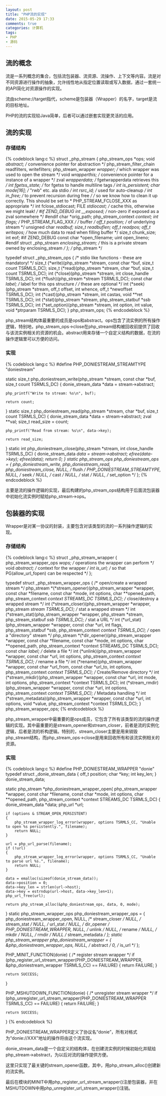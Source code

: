 ```yaml
---
layout: post
title: "PHP流的实现"
date: 2015-05-29 17:33
comments: true
categories: 计算机
tags:
- PHP
- 源码
---
```


## 流的概念

流是一系列概念的集合，包括流包装器、流资源、流操作、上下文等内容。流是对不同资源进行操作的抽象，允许线性地从指定位置读取或写入数据，通过一套统一的API简化对资源操作的实现。

流由scheme://target指代，scheme是包装器（Wrapper）的名字，target是流的目标地址。

PHP的流的实现较Java简单，后者可以通过嵌套实现更灵活的应用。

## 流的实现

### 存储结构

{% codeblock lang:c %}
struct _php_stream  {
	php_stream_ops *ops;
	void *abstract;			/* convenience pointer for abstraction */
	php_stream_filter_chain readfilters, writefilters;
	php_stream_wrapper *wrapper; /* which wrapper was used to open the stream */
	void *wrapperthis;		/* convenience pointer for a instance of a wrapper */
	zval *wrapperdata;		/* fgetwrapperdata retrieves this */
	int fgetss_state;		/* for fgetss to handle multiline tags */
	int is_persistent;
	char mode[16];			/* "rwb" etc. ala stdio */
	int rsrc_id;			/* used for auto-cleanup */
	int in_free;			/* to prevent recursion during free */
	/* so we know how to clean it up correctly.  This should be set to
	 * PHP_STREAM_FCLOSE_XXX as appropriate */
	int fclose_stdiocast;
	FILE *stdiocast;    /* cache this, otherwise we might leak! */
#if ZEND_DEBUG
	int __exposed;	/* non-zero if exposed as a zval somewhere */
#endif
	char *orig_path;
	php_stream_context *context;
	int flags;	/* PHP_STREAM_FLAG_XXX */
	/* buffer */
	off_t position; /* of underlying stream */
	unsigned char *readbuf;
	size_t readbuflen;
	off_t readpos;
	off_t writepos;
	/* how much data to read when filling buffer */
	size_t chunk_size;
	int eof;
#if ZEND_DEBUG
	const char *open_filename;
	uint open_lineno;
#endif
	struct _php_stream *enclosing_stream; /* this is a private stream owned by enclosing_stream */
}; /* php_stream */

typedef struct _php_stream_ops  {
	/* stdio like functions - these are mandatory! */
	size_t (*write)(php_stream *stream, const char *buf, size_t count TSRMLS_DC);
	size_t (*read)(php_stream *stream, char *buf, size_t count TSRMLS_DC);
	int    (*close)(php_stream *stream, int close_handle TSRMLS_DC);
	int    (*flush)(php_stream *stream TSRMLS_DC);
	const char *label; /* label for this ops structure */
	/* these are optional */
	int (*seek)(php_stream *stream, off_t offset, int whence, off_t *newoffset TSRMLS_DC);
	int (*cast)(php_stream *stream, int castas, void **ret TSRMLS_DC);
	int (*stat)(php_stream *stream, php_stream_statbuf *ssb TSRMLS_DC);
	int (*set_option)(php_stream *stream, int option, int value, void *ptrparam TSRMLS_DC);
} php_stream_ops;
{% endcodeblock %}

php_stream结构体最重要的成员是ops和abstract。ops包含了流实例的所有操作逻辑，特别地，php_stream_ops->close在php_stream结构被回收前提供了回收与该流实例相关的资源的机会。abstract用来存储一个自定义结构的数据，在流的操作逻辑里可以方便的访问。

### 实现

{% codeblock lang:c %}
#define PHP_DONIESTREAM_STREAMTYPE "doniestream"

static size_t php_doniestream_write(php_stream *stream, const char *buf, size_t count TSRMLS_DC)
{
	donie_stream_data *data = stream->abstract;

	php_printf("Write to stream: %s\n", buf);

	return count;
}
static size_t php_doniestream_read(php_stream *stream, char *buf, size_t count TSRMLS_DC)
{
	donie_stream_data *data = stream->abstract;
	zval **val;
	size_t read_size = count;

	php_printf("Read from stream: %s\n", data->key);

	return read_size;
}
static int php_doniestream_close(php_stream *stream, int close_handle TSRMLS_DC)
{
	donie_stream_data *data = stream->abstract;
	efree(data->key);
	efree(data);
	return 0;
}
static php_stream_ops php_doniestream_ops = {
	php_doniestream_write,
	php_doniestream_read,
	php_doniestream_close,
	NULL, /* flush */
	PHP_DONIESTREAM_STREAMTYPE,
	NULL, /* seek */
	NULL, /* cast */
	NULL, /* stat */
	NULL, /* set_option */
};
{% endcodeblock %}

主要是流的操作逻辑的实现，最后构建的php_stream_ops结构用于后面流包装器中初始化流实例时赋给php_stream->ops。

## 包装器的实现

Wrapper是对某一协议的封装，主要包含对该类型的流的一系列操作逻辑的实现。

### 存储结构

{% codeblock lang:c %}
struct _php_stream_wrapper	{
	php_stream_wrapper_ops *wops;	/* operations the wrapper can perform */
	void *abstract;			/* context for the wrapper */
	int is_url;			/* so that PG(allow_url_fopen) can be respected */
};

typedef struct _php_stream_wrapper_ops {
	/* open/create a wrapped stream */
	php_stream *(*stream_opener)(php_stream_wrapper *wrapper, const char *filename, const char *mode, int options, char **opened_path, php_stream_context *context STREAMS_DC TSRMLS_DC);
	/* close/destroy a wrapped stream */
	int (*stream_closer)(php_stream_wrapper *wrapper, php_stream *stream TSRMLS_DC);
	/* stat a wrapped stream */
	int (*stream_stat)(php_stream_wrapper *wrapper, php_stream *stream, php_stream_statbuf *ssb TSRMLS_DC);
	/* stat a URL */
	int (*url_stat)(php_stream_wrapper *wrapper, const char *url, int flags, php_stream_statbuf *ssb, php_stream_context *context TSRMLS_DC);
	/* open a "directory" stream */
	php_stream *(*dir_opener)(php_stream_wrapper *wrapper, const char *filename, const char *mode, int options, char **opened_path, php_stream_context *context STREAMS_DC TSRMLS_DC);
	const char *label;
	/* delete a file */
	int (*unlink)(php_stream_wrapper *wrapper, const char *url, int options, php_stream_context *context TSRMLS_DC);
	/* rename a file */
	int (*rename)(php_stream_wrapper *wrapper, const char *url_from, const char *url_to, int options, php_stream_context *context TSRMLS_DC);
	/* Create/Remove directory */
	int (*stream_mkdir)(php_stream_wrapper *wrapper, const char *url, int mode, int options, php_stream_context *context TSRMLS_DC);
	int (*stream_rmdir)(php_stream_wrapper *wrapper, const char *url, int options, php_stream_context *context TSRMLS_DC);
	/* Metadata handling */
	int (*stream_metadata)(php_stream_wrapper *wrapper, const char *url, int options, void *value, php_stream_context *context TSRMLS_DC);
} php_stream_wrapper_ops;
{% endcodeblock %}

php_stream_wrapper中最重要的是ops成员，它包含了所有该类型的流的操作逻辑的实现。其中最重要的是stream_opener和stream_closer，前者是流的实例化逻辑，后者是流的析构逻辑。特别的，stream_closer主要是用来销毁php_stream结构，而php_stream_ops->close是用来回收所有和该流实例相关的资源。

### 实现

{% codeblock lang:c %}
#define PHP_DONIESTREAM_WRAPPER "donie"
typedef struct _donie_stream_data {
	off_t position;
	char *key;
	int key_len;
} donie_stream_data;

static php_stream *php_doniestream_wrapper_open(
		php_stream_wrapper *wrapper,
		const char *filename, const char *mode, int options,
		char **opened_path, php_stream_context *context
		STREAMS_DC TSRMLS_DC)
{
	donie_stream_data *data;
	php_url *url;

	if (options & STREAM_OPEN_PERSISTENT)
	{
		php_stream_wrapper_log_error(wrapper, options TSRMLS_CC, "Unable to open %s persistently.", filename);
		return NULL;
	}

	url = php_url_parse(filename);
	if (!url)
	{
		php_stream_wrapper_log_error(wrapper, options TSRMLS_CC, "Unable to parse url %s.", filename);
		return NULL;
	}

	data = emalloc(sizeof(donie_stream_data));
	data->position = 0;
	data->key_len = strlen(url->host);
	data->key = estrndup(url->host, data->key_len+1);
	php_url_free(url);

	return php_stream_alloc(&php_doniestream_ops, data, 0, mode);
}
static php_stream_wrapper_ops php_doniestream_wrapper_ops = {
	php_doniestream_wrapper_open,
	NULL, /* stream_closer */
	NULL, /* stream_stat */
	NULL, /* url_stat */
	NULL, /* dir_opener */
	PHP_DONIESTREAM_WRAPPER,
	NULL, /* unlink */
	NULL, /* rename */
	NULL, /* mkdir */
	NULL, /* rmdir */
	NULL  /* stream_metadata */
};
static php_stream_wrapper php_doniestream_wrapper = {
	&php_doniestream_wrapper_ops,
	NULL, /* abstract */
	0, /* is_url */
};

PHP_MINIT_FUNCTION(donie)
{
	/* register stream wrapper */
	if (php_register_url_stream_wrapper(PHP_DONIESTREAM_WRAPPER, &php_doniestream_wrapper TSRMLS_CC) == FAILURE)
	{
		return FAILURE;
	}

	return SUCCESS;
}

PHP_MSHUTDOWN_FUNCTION(donie)
{
	/* unregister stream wrapper */
	if (php_unregister_url_stream_wrapper(PHP_DONIESTREAM_WRAPPER TSRMLS_CC) == FAILURE)
	{
		return FAILURE;
	}

	return SUCCESS;
}
{% endcodeblock %}

PHP_DONIESTREAM_WRAPPER定义了协议名“donie”，所有对格式为“donie://XXX”地址的操作将由这个流实现。

donie_stream_data是一个自定义的结构体，在创建流实例的时候初始化并赋给php_stream->abstract，为以后对流的操作提供方便。

这里只实现了最关键的stream_opener函数，其中，用php_stream_alloc()创建新的流实例。

最后在模块的MINIT中用php_register_url_stream_wrapper()注册包装器，并在MSHUTDOWN中用php_unregister_url_stream_wrapper()注销。
